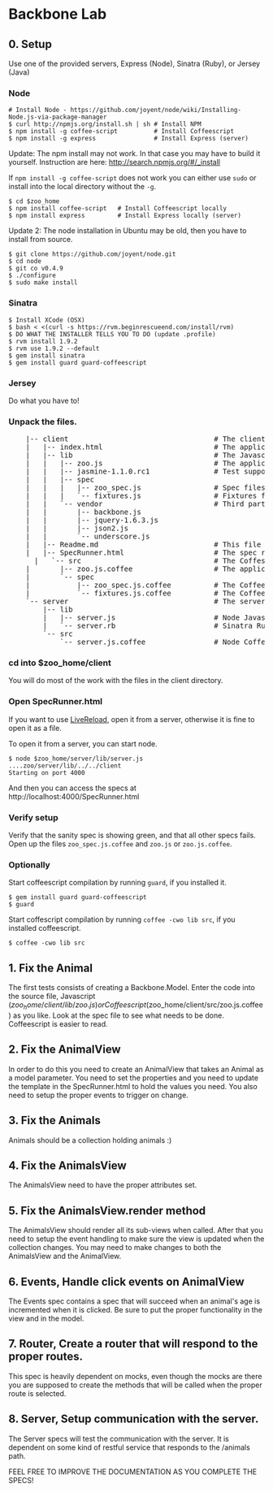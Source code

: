 # Backbone Lab

## 0. Setup 

Use one of the provided servers, Express (Node), Sinatra (Ruby),
or Jersey (Java)

### Node

    # Install Node - https://github.com/joyent/node/wiki/Installing-Node.js-via-package-manager
    $ curl http://npmjs.org/install.sh | sh # Install NPM 
    $ npm install -g coffee-script          # Install Coffeescript
    $ npm install -g express                # Install Express (server)

Update: The npm install may not work. In that case you may have to build
it yourself. Instruction are here: http://search.npmjs.org/#/_install

If `npm install -g coffee-script` does not work you can either use
`sudo` or install into the local directory without the `-g`.

    $ cd $zoo_home
    $ npm install coffee-script   # Install Coffeescript locally
    $ npm install express         # Install Express locally (server) 


Update 2: The node installation in Ubuntu may be old, then you have to
install from source.

    $ git clone https://github.com/joyent/node.git
    $ cd node
    $ git co v0.4.9
    $ ./configure
    $ sudo make install




### Sinatra

    $ Install XCode (OSX)
    $ bash < <(curl -s https://rvm.beginrescueend.com/install/rvm) 
    $ DO WHAT THE INSTALLER TELLS YOU TO DO (update .profile)
    $ rvm install 1.9.2
    $ rvm use 1.9.2 --default
    $ gem install sinatra
    $ gem install guard guard-coffeescript


### Jersey

Do what you have to!


### Unpack the files.

<pre>
    |-- client                                  # The client 
    |   |-- index.html                          # The application page.
    |   |-- lib                                 # The Javascript source
    |   |   |-- zoo.js                          # The application code.
    |   |   |-- jasmine-1.1.0.rc1               # Test support files
    |   |   |-- spec
    |   |   |   |-- zoo_spec.js                 # Spec files for the app
    |   |   |   `-- fixtures.js                 # Fixtures for the specs
    |   |   `-- vendor                          # Third party files
    |   |       |-- backbone.js
    |   |       |-- jquery-1.6.3.js
    |   |       |-- json2.js
    |   |       `-- underscore.js
    |   |-- Readme.md                           # This file
    |   |-- SpecRunner.html                     # The spec runner
      |   `-- src                               # The Coffescript source
    |       |-- zoo.js.coffee                   # The application code
    |       `-- spec
    |           |-- zoo_spec.js.coffee          # The Coffeescript specs
    |           `-- fixtures.js.coffee          # The Coffeescript fixtures
    `-- server                                  # The server
        |-- lib
        |   |-- server.js                       # Node Javascript
        |   `-- server.rb                       # Sinatra Ruby
        `-- src
            `-- server.js.coffee                # Node Coffeescript
</pre>

### cd into $zoo_home/client

You will do most of the work with the files in the client directory.

### Open SpecRunner.html

If you want to use [LiveReload](http://livereload.com/), open it from a server,
otherwise it is fine to open it as a file.

To open it from a server, you can start node.

    $ node $zoo_home/server/lib/server.js
    ....zoo/server/lib/../../client
    Starting on port 4000

And then you can access the specs at http://localhost:4000/SpecRunner.html



### Verify setup

Verify that the sanity spec is showing green, and that all other specs fails.
Open up the files `zoo_spec.js.coffee` and `zoo.js` or
`zoo.js.coffee`.

### Optionally

Start coffeescript compilation by running `guard`, if you installed it.

    $ gem install guard guard-coffeescript
    $ guard

Start coffescript compilation by running `coffee -cwo lib src`, if you
installed coffeescript.

    $ coffee -cwo lib src


## 1. Fix the Animal

The first tests consists of creating a Backbone.Model. Enter the code
into the source file, Javascript ($zoo_home/client/lib/zoo.js)
or Coffeescript ($zoo_home/client/src/zoo.js.coffee) as you like. Look at
the spec file to see what needs to be done. Coffeescript is easier to
read.


## 2. Fix the AnimalView

In order to do this you need to create an AnimalView that takes an
Animal as a model parameter. You need to set the properties and you need
to update the template in the SpecRunner.html to hold the values you
need. You also need to setup the proper events to trigger on change.

## 3. Fix the Animals

Animals should be a collection holding animals :)

## 4. Fix the AnimalsView

The AnimalsView need to have the proper attributes set.

## 5. Fix the AnimalsView.render method

The AnimalsView should render all its sub-views when called. After
that you need to setup the event handling to make sure the view is
updated when the collection changes. You may need to make changes to
both the AnimalsView and the AnimalView.

## 6. Events, Handle click events on AnimalView

The Events spec contains a spec that will succeed when an animal's age
is incremented when it is clicked. Be sure to put the proper
functionality in the view and in the model.

## 7. Router, Create a router that will respond to the proper routes.

This spec is heavily dependent on mocks, even though the mocks are there
you are supposed to create the methods that will be called when the
proper route is selected.

## 8. Server, Setup communication with the server.

The Server specs will test the communication with the server.
It is dependent on some kind of restful service that responds to the
/animals path.



FEEL FREE TO IMPROVE THE DOCUMENTATION AS YOU COMPLETE THE SPECS!






